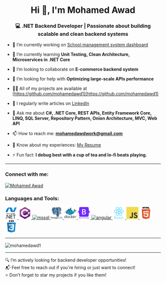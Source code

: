 <h1 align="center">Hi 👋, I'm Mohamed Awad</h1>
<h3 align="center">💻 .NET Backend Developer | Passionate about building scalable and clean backend systems</h3>

- 🔭 I’m currently working on [School management system dashboard](https://github.com/mohamedawd1/School-Managment-System.git)

- 🌱 I’m currently learning **Unit Testing, Clean Architecture, Microservices in .NET Core**

- 👯 I’m looking to collaborate on **E-commerce backend system**

- 🤝 I’m looking for help with **Optimizing large-scale APIs performance**

- 👨‍💻 All of my projects are available at [https://github.com/mohamedawd1](https://github.com/mohamedawd1)

- 📝 I regularly write articles on [LinkedIn](https://www.linkedin.com/in/mohamed-awad-188904272)

- 💬 Ask me about **C#, .NET Core, REST APIs, Entity Framework Core, LINQ, SQL Server, Repository Pattern, Onion Architecture, MVC, Web API**

- 📫 How to reach me: **mohamedawdwork@gmail.com**

- 📄 Know about my experiences: [My Resume](https://flowcv.com/resume/1c929r9ebees)

- ⚡ Fun fact: **I debug best with a cup of tea and lo-fi beats playing.**

---

<h3 align="left">Connect with me:</h3>
<p align="left">
  <a href="https://linkedin.com/in/mohamed-awad-188904272" target="blank">
    <img align="center" src="https://raw.githubusercontent.com/rahuldkjain/github-profile-readme-generator/master/src/images/icons/Social/linked-in-alt.svg" alt="Mohamed Awad" height="30" width="40" />
  </a>
</p>

<h3 align="left">Languages and Tools:</h3>
<p align="left">
  <a href="https://dotnet.microsoft.com/" target="_blank" rel="noreferrer">
    <img src="https://raw.githubusercontent.com/devicons/devicon/master/icons/dot-net/dot-net-original-wordmark.svg" alt="dotnet" width="40" height="40"/>
  </a>
  <a href="https://www.w3schools.com/cs/" target="_blank" rel="noreferrer">
    <img src="https://raw.githubusercontent.com/devicons/devicon/master/icons/csharp/csharp-original.svg" alt="csharp" width="40" height="40"/>
  </a>
  <a href="https://www.microsoft.com/en-us/sql-server" target="_blank" rel="noreferrer">
    <img src="https://www.svgrepo.com/show/303229/microsoft-sql-server-logo.svg" alt="mssql" width="40" height="40"/>
  </a>
  <a href="https://www.postgresql.org" target="_blank" rel="noreferrer">
    <img src="https://raw.githubusercontent.com/devicons/devicon/master/icons/postgresql/postgresql-original-wordmark.svg" alt="postgresql" width="40" height="40"/>
  </a>
  <a href="https://www.docker.com/" target="_blank" rel="noreferrer">
    <img src="https://raw.githubusercontent.com/devicons/devicon/master/icons/docker/docker-original-wordmark.svg" alt="docker" width="40" height="40"/>
  </a>
  <a href="https://getbootstrap.com" target="_blank" rel="noreferrer">
    <img src="https://raw.githubusercontent.com/devicons/devicon/master/icons/bootstrap/bootstrap-plain-wordmark.svg" alt="bootstrap" width="40" height="40"/>
  </a>
  <a href="https://angular.io" target="_blank" rel="noreferrer">
    <img src="https://angular.io/assets/images/logos/angular/angular.svg" alt="angular" width="40" height="40"/>
  </a>
  <a href="https://reactjs.org/" target="_blank" rel="noreferrer">
    <img src="https://raw.githubusercontent.com/devicons/devicon/master/icons/react/react-original-wordmark.svg" alt="react" width="40" height="40"/>
  </a>
  <a href="https://developer.mozilla.org/en-US/docs/Web/JavaScript" target="_blank" rel="noreferrer">
    <img src="https://raw.githubusercontent.com/devicons/devicon/master/icons/javascript/javascript-original.svg" alt="javascript" width="40" height="40"/>
  </a>
  <a href="https://www.w3.org/html/" target="_blank" rel="noreferrer">
    <img src="https://raw.githubusercontent.com/devicons/devicon/master/icons/html5/html5-original-wordmark.svg" alt="html5" width="40" height="40"/>
  </a>
  <a href="https://www.w3schools.com/css/" target="_blank" rel="noreferrer">
    <img src="https://raw.githubusercontent.com/devicons/devicon/master/icons/css3/css3-original-wordmark.svg" alt="css3" width="40" height="40"/>
  </a>
</p>

---

<p><img align="center" src="https://github-readme-stats.vercel.app/api/top-langs?username=mohamedawd1&show_icons=true&locale=en&layout=compact" alt="mohamedawd1" /></p>

---

🔍 I’m actively looking for backend developer opportunities!  
📬 Feel free to reach out if you're hiring or just want to connect!  
⭐️ Don’t forget to star my projects if you like them!

